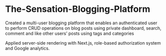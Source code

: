# The-Sensation-Blogging-Platform
Created a multi-user blogging platform that enables an authenticated user to perform CRUD operations on blog posts using private dashboard, search, comment and like other users’ posts using tags and categories 

Applied server-side rendering with Next.js, role-based authorization system and Google analytics.
